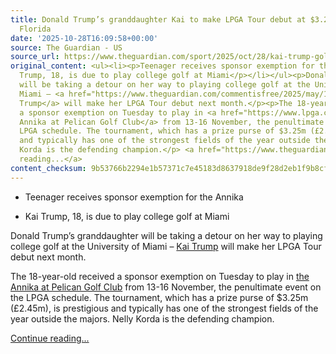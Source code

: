 ```yaml
---
title: Donald Trump’s granddaughter Kai to make LPGA Tour debut at $3.25m event in
  Florida
date: '2025-10-28T16:09:58+00:00'
source: The Guardian - US
source_url: https://www.theguardian.com/sport/2025/oct/28/kai-trump-golf-lpga-tour
original_content: <ul><li><p>Teenager receives sponsor exemption for the Annika</p></li><li><p>Kai
  Trump, 18, is due to play college golf at Miami</p></li></ul><p>Donald Trump’s granddaughter
  will be taking a detour on her way to playing college golf at the University of
  Miami – <a href="https://www.theguardian.com/commentisfree/2025/may/15/kai-trump-magaland">Kai
  Trump</a> will make her LPGA Tour debut next month.</p><p>The 18-year-old received
  a sponsor exemption on Tuesday to play in <a href="https://www.lpga.com/tournaments/the-annika-driven-by-gainbridge-at-pelican/overview">the
  Annika at Pelican Golf Club</a> from 13-16 November, the penultimate event on the
  LPGA schedule. The tournament, which has a prize purse of $3.25m (£2.45m), is prestigious
  and typically has one of the strongest fields of the year outside the majors. Nelly
  Korda is the defending champion.</p> <a href="https://www.theguardian.com/sport/2025/oct/28/kai-trump-golf-lpga-tour">Continue
  reading...</a>
content_checksum: 9b53766b2294e1b57371c7e45183d8637918de9f28d2eb1f9b8cfc1e7d1f1ebe
---
```


- Teenager receives sponsor exemption for the Annika

- Kai Trump, 18, is due to play college golf at Miami

Donald Trump’s granddaughter will be taking a detour on her way to playing college golf at the University of Miami – [Kai Trump](https://www.theguardian.com/commentisfree/2025/may/15/kai-trump-magaland) will make her LPGA Tour debut next month.

The 18-year-old received a sponsor exemption on Tuesday to play in [the Annika at Pelican Golf Club](https://www.lpga.com/tournaments/the-annika-driven-by-gainbridge-at-pelican/overview) from 13-16 November, the penultimate event on the LPGA schedule. The tournament, which has a prize purse of $3.25m (£2.45m), is prestigious and typically has one of the strongest fields of the year outside the majors. Nelly Korda is the defending champion.

 [Continue reading...](https://www.theguardian.com/sport/2025/oct/28/kai-trump-golf-lpga-tour)